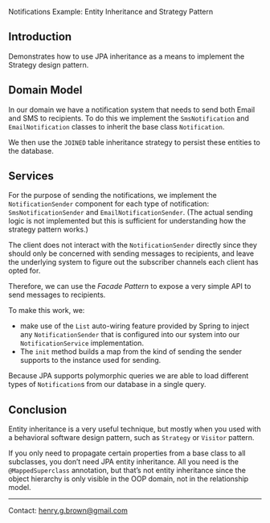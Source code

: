 Notifications Example: Entity Inheritance and Strategy Pattern

## Introduction

Demonstrates how to use JPA inheritance as a means to implement the
Strategy design pattern.

## Domain Model

In our domain we have a notification system that needs to send both Email
and SMS to recipients. To do this we implement the
`SmsNotification` and `EmailNotification` classes to inherit the base
class `Notification`.

We then use the `JOINED` table inheritance strategy to persist these
entities to the database.

## Services

For the purpose of sending the notifications, we implement the
`NotificationSender` component for each type of notification:
`SmsNotificationSender` and `EmailNotificationSender`. (The actual
sending logic is not implemented but this is sufficient for
understanding how the strategy pattern works.)

The client does not interact with the `NotificationSender` directly
since they should only be concerned with sending messages to recipients,
and leave the underlying system to figure out the subscriber
channels each client has opted for.

Therefore, we can use the *Facade Pattern* to expose a very simple API
to send messages to recipients.

To make this work, we:

- make use of the `List` auto-wiring feature provided by Spring to
  inject any `NotificationSender` that is configured into our system
  into our `NotificationService` implementation.
- The `init` method builds a map from the kind of sending the sender
  supports to the instance used for sending.

Because JPA supports polymorphic queries we are able to load different
types of `Notification`s from our database in a single query.

## Conclusion

Entity inheritance is a very useful technique, but mostly when you used
with a behavioral software design pattern, such as `Strategy` or `Visitor`
pattern.

If you only need to propagate certain properties from a base class to
all subclasses, you don’t need JPA entity inheritance. All you need is
the `@MappedSuperclass` annotation, but that’s not entity inheritance
since the object hierarchy is only visible in the OOP domain, not in the
relationship model.

----

Contact: <henry.g.brown@gmail.com>